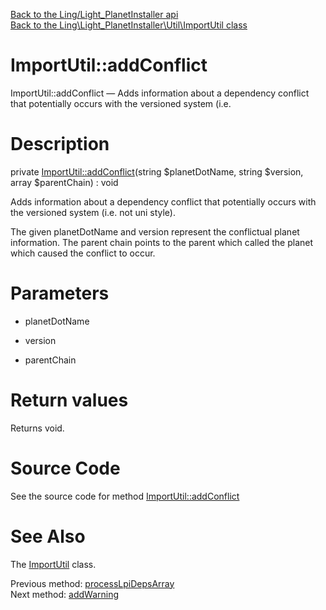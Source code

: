 [Back to the Ling/Light_PlanetInstaller api](https://github.com/lingtalfi/Light_PlanetInstaller/blob/master/doc/api/Ling/Light_PlanetInstaller.md)<br>
[Back to the Ling\Light_PlanetInstaller\Util\ImportUtil class](https://github.com/lingtalfi/Light_PlanetInstaller/blob/master/doc/api/Ling/Light_PlanetInstaller/Util/ImportUtil.md)


ImportUtil::addConflict
================



ImportUtil::addConflict — Adds information about a dependency conflict that potentially occurs with the versioned system (i.e.




Description
================


private [ImportUtil::addConflict](https://github.com/lingtalfi/Light_PlanetInstaller/blob/master/doc/api/Ling/Light_PlanetInstaller/Util/ImportUtil/addConflict.md)(string $planetDotName, string $version, array $parentChain) : void




Adds information about a dependency conflict that potentially occurs with the versioned system (i.e. not uni style).

The given planetDotName and version represent the conflictual planet information.
The parent chain points to the parent which called the planet which caused the conflict to occur.




Parameters
================


- planetDotName

    

- version

    

- parentChain

    


Return values
================

Returns void.








Source Code
===========
See the source code for method [ImportUtil::addConflict](https://github.com/lingtalfi/Light_PlanetInstaller/blob/master/Util/ImportUtil.php#L1416-L1419)


See Also
================

The [ImportUtil](https://github.com/lingtalfi/Light_PlanetInstaller/blob/master/doc/api/Ling/Light_PlanetInstaller/Util/ImportUtil.md) class.

Previous method: [processLpiDepsArray](https://github.com/lingtalfi/Light_PlanetInstaller/blob/master/doc/api/Ling/Light_PlanetInstaller/Util/ImportUtil/processLpiDepsArray.md)<br>Next method: [addWarning](https://github.com/lingtalfi/Light_PlanetInstaller/blob/master/doc/api/Ling/Light_PlanetInstaller/Util/ImportUtil/addWarning.md)<br>

